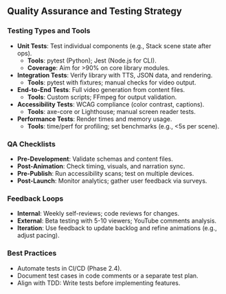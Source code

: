 ## Quality Assurance and Testing Strategy

### Testing Types and Tools
- **Unit Tests**: Test individual components (e.g., Stack scene state after ops).
  - **Tools**: pytest (Python); Jest (Node.js for CLI).
  - **Coverage**: Aim for >90% on core library modules.
- **Integration Tests**: Verify library with TTS, JSON data, and rendering.
  - **Tools**: pytest with fixtures; manual checks for video output.
- **End-to-End Tests**: Full video generation from content files.
  - **Tools**: Custom scripts; FFmpeg for output validation.
- **Accessibility Tests**: WCAG compliance (color contrast, captions).
  - **Tools**: axe-core or Lighthouse; manual screen reader tests.
- **Performance Tests**: Render times and memory usage.
  - **Tools**: time/perf for profiling; set benchmarks (e.g., <5s per scene).

### QA Checklists
- **Pre-Development**: Validate schemas and content files.
- **Post-Animation**: Check timing, visuals, and narration sync.
- **Pre-Publish**: Run accessibility scans; test on multiple devices.
- **Post-Launch**: Monitor analytics; gather user feedback via surveys.

### Feedback Loops
- **Internal**: Weekly self-reviews; code reviews for changes.
- **External**: Beta testing with 5-10 viewers; YouTube comments analysis.
- **Iteration**: Use feedback to update backlog and refine animations (e.g., adjust pacing).

### Best Practices
- Automate tests in CI/CD (Phase 2.4).
- Document test cases in code comments or a separate test plan.
- Align with TDD: Write tests before implementing features.
